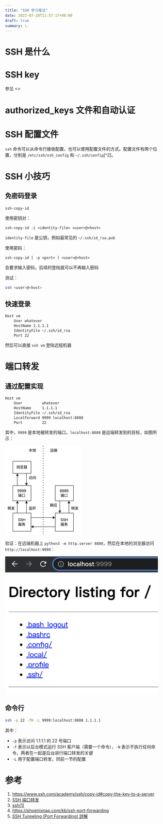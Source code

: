 ```yaml
---
title: "SSH 学习笔记"
date: 2022-07-28T11:57:17+08:00
draft: true
summary: \-
---
```


# SSH 是什么


# SSH key

参见 <>

# authorized_keys 文件和自动认证

# SSH 配置文件

`ssh` 命令可以从命令行接收配置，也可以使用配置文件的方式。配置文件有两个位置，分别是 `/etc/ssh/ssh_config` 和 `~/.ssh/config`[^2]。


[^digitalocean-ssh-essentials]: [SSH Essentials: Working with SSH Servers, Clients, and Keys](https://www.digitalocean.com/community/tutorials/ssh-essentials-working-with-ssh-servers-clients-and-keys)

# SSH 小技巧

## 免密码登录

`ssh-copy-id`

使用密钥对：

```plaintext
ssh-copy-id -i <identity-file> <user>@<host>
```

`identity-file` 是公钥，例如最常见的 `~/.ssh/id_rsa.pub`

使用密码：

```plaintext
ssh-copy-id [ -p <port> ] <user>@<host>
```

会要求输入密码，后续的登陆就可以不再输入密码

测试：

```bash
ssh <user>@<host>
```

## 快速登录

```text
Host vm
	User whatever
	HostName 1.1.1.1
	IdentityFile ~/.ssh/id_rsa
	Port 22
```

然后可以直接 `ssh vm` 登陆远程机器

# 端口转发

## 通过配置实现

```text
Host vm
	User         whatever
	HostName     1.1.1.1
	IdentityFile ~/.ssh/id_rsa
	LocalForward 9999 localhost:8888
	Port         22
```

其中，`9999` 是本地被转发的端口，`localhost:8888` 是远端转发到的目标，如图所示：

![](./images/local-port-forwarding.png)

验证：在远端机器上 `python3 -m http.server 8888`，然后在本地的浏览器访问 `http://localhost:9999`：

![](./images/local-forward.png)

## 命令行

```bash
ssh -p 22 -fN -L 9999:localhost:8888 1.1.1.1
```

其中：
+ `-p` 表示访问 1.1.1.1 的 22 号端口
+ `-f` 表示以后台模式运行 SSH 客户端（需要一个命令），`-N` 表示不执行任何命令，两者在一起是后台进行端口转发的关键
+ `-L` 用于配置端口转发，同前一节的配置

# 参考

1. https://www.ssh.com/academy/ssh/copy-id#copy-the-key-to-a-server
2. [SSH 端口转发](https://www.ssh.com/academy/ssh/tunneling-example)
3. [ssh(1)](https://man7.org/linux/man-pages/man1/ssh.1.html)
4. https://phoenixnap.com/kb/ssh-port-forwarding
5. [SSH Tunneling (Port Forwarding) 詳解](https://johnliu55.tw/ssh-tunnel.html)